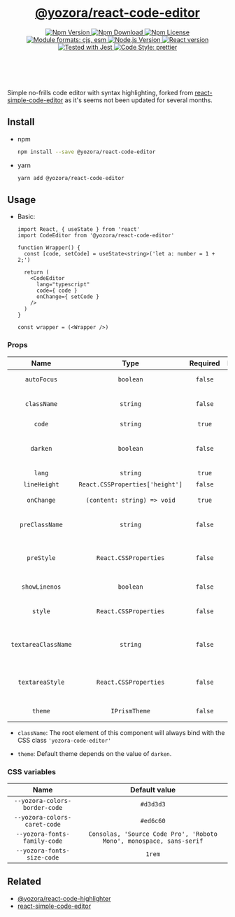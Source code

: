<header>
  <h1 align="center">
    <a href="https://github.com/yozorajs/yozora-react/tree/release-2.x.x/packages/react-code-editor#readme">@yozora/react-code-editor</a>
  </h1>
  <div align="center">
    <a href="https://www.npmjs.com/package/@yozora/react-code-editor">
      <img
        alt="Npm Version"
        src="https://img.shields.io/npm/v/@yozora/react-code-editor.svg"
      />
    </a>
    <a href="https://www.npmjs.com/package/@yozora/react-code-editor">
      <img
        alt="Npm Download"
        src="https://img.shields.io/npm/dm/@yozora/react-code-editor.svg"
      />
    </a>
    <a href="https://www.npmjs.com/package/@yozora/react-code-editor">
      <img
        alt="Npm License"
        src="https://img.shields.io/npm/l/@yozora/react-code-editor.svg"
      />
    </a>
    <a href="#install">
      <img
        alt="Module formats: cjs, esm"
        src="https://img.shields.io/badge/module_formats-cjs%2C%20esm-green.svg"
      />
    </a>
    <a href="https://github.com/nodejs/node">
      <img
        alt="Node.js Version"
        src="https://img.shields.io/node/v/@yozora/react-code-editor"
      />
    </a>
    <a href="https://github.com/facebook/react">
      <img
        alt="React version"
        src="https://img.shields.io/npm/dependency-version/@yozora/react-code-editor/peer/react"
      />
    </a>
    <a href="https://github.com/facebook/jest">
      <img
        alt="Tested with Jest"
        src="https://img.shields.io/badge/tested_with-jest-9c465e.svg"
      />
    </a>
    <a href="https://github.com/prettier/prettier">
      <img
        alt="Code Style: prettier"
        src="https://img.shields.io/badge/code_style-prettier-ff69b4.svg?style=flat-square"
      />
    </a>
  </div>
</header>
<br/>

Simple no-frills code editor with syntax highlighting, forked from [react-simple-code-editor][] as
it's seems not been updated for several months.

## Install

- npm

  ```bash
  npm install --save @yozora/react-code-editor
  ```

- yarn

  ```bash
  yarn add @yozora/react-code-editor
  ```

## Usage

- Basic:

  ```tsx
  import React, { useState } from 'react'
  import CodeEditor from '@yozora/react-code-editor'

  function Wrapper() {
    const [code, setCode] = useState<string>('let a: number = 1 + 2;')

    return (
      <CodeEditor
        lang="typescript"
        code={ code }
        onChange={ setCode }
      />
    )
  }

  const wrapper = (<Wrapper />)
  ```

### Props

|        Name         |              Type               | Required |  Default  | Description                                  |
| :-----------------: | :-----------------------------: | :------: | :-------: | :------------------------------------------- |
|     `autoFocus`     |            `boolean`            | `false`  |     -     | Set the editor focus in default              |
|     `className`     |            `string`             | `false`  |     -     | CSS class name for the container             |
|       `code`        |            `string`             |  `true`  |     -     | Code content                                 |
|      `darken`       |            `boolean`            | `false`  |  `true`   | Dark mode (vcsDarkTheme / vscLightTheme)     |
|       `lang`        |            `string`             |  `true`  |     -     | Code language                                |
|    `lineHeight`     | `React.CSSProperties['height']` | `false`  | `'1.8em'` | line height                                  |
|     `onChange`      |   `(content: string) => void`   |  `true`  |     -     | Triggered when code changed.                 |
|   `preClassName`    |            `string`             | `false`  |     -     | CSS class name for the underlying pre        |
|     `preStyle`      |      `React.CSSProperties`      | `false`  |     -     | CSS style object for the underlying textarea |
|    `showLinenos`    |            `boolean`            | `false`  |  `true`   | Display line numbers                         |
|       `style`       |      `React.CSSProperties`      | `false`  |     -     | CSS style object for the container           |
| `textareaClassName` |            `string`             | `false`  |     -     | CSS class name for the underlying textarea   |
|   `textareaStyle`   |      `React.CSSProperties`      | `false`  |     -     | CSS style object for the underlying textarea |
|       `theme`       |          `IPrismTheme`          | `false`  | See below | Highlight prism theme.                       |

- `className`: The root element of this component will always bind with the CSS class
  `'yozora-code-editor'`

- `theme`: Default theme depends on the value of `darken`.

### CSS variables

|             Name              |                            Default value                            |
| :---------------------------: | :-----------------------------------------------------------------: |
| `--yozora-colors-border-code` |                              `#d3d3d3`                              |
| `--yozora-colors-caret-code`  |                              `#ed6c60`                              |
| `--yozora-fonts-family-code`  | `Consolas, 'Source Code Pro', 'Roboto Mono', monospace, sans-serif` |
|  `--yozora-fonts-size-code`   |                               `1rem`                                |

## Related

- [@yozora/react-code-highlighter][]
- [react-simple-code-editor][]

[@yozora/react-code-highlighter]: https://www.npmjs.com/package/@yozora/react-code-highlighter
[react-simple-code-editor]: https://github.com/satya164/react-simple-code-editor
